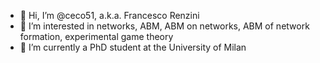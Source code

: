 - 👋 Hi, I’m @ceco51, a.k.a. Francesco Renzini
- 👀 I’m interested in networks, ABM, ABM on networks, ABM of network formation, experimental game theory
- 🌱 I’m currently a PhD student at the University of Milan
